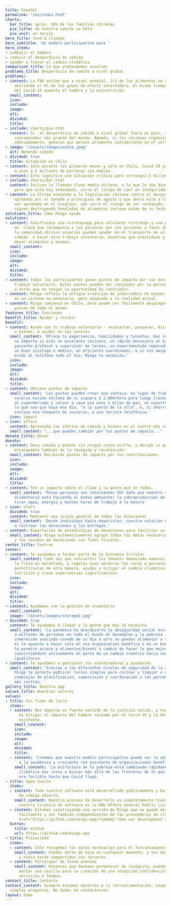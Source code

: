 ```yaml
---
title: Español
permalink: "/es/index.html"
charts:
  bar_title: aprox. 38% de las familias chilenas
  pie_title: de nuestra comida se bota
  pie_unit: un tercio
hero_title: food & climate
hero_subtitle: 'Un modelo participativo para '
hero_items:
- combatir el hambre
- reducir el desperdicio de comida
- ayudar a frenar el cambio climático
comparison_title: Lo que pretendemos resolver
problems_title: Desperdicio de comida a nivel global
problems:
- content: La FAO estima que a nivel mundial, 1/3 de los alimentos se desperdician,
    emitiendo el 6% de los gases de efecto invernadero. Al mismo tiempo, la epidemia
    del Covid-19 aumenta el hambre y la malnutrición.
  small_content: 
  icon: 
  include: 
  image: 
  alt: 
  divided: 
  title: 
- include: charts/pie.html
  content: Si  el desperdicio de comida a nivel global fuera un país, sería el tercer
    contaminador más grande del mundo. Además, si los residuos orgánicos no son compostados
    adecuadamente, generan gas metano altamente contaminante en el vertedero.
- image: "/assets/images/waste.jpeg"
  alt: Botando comida
- divided: true
  title: Situación en Chile
- content: Sólo durante los primeros meses y sólo en Chile, Covid-19 ya ha dejado
    a unas 2,5 millones de personas sin empleo.
- content: Esto significa una situación crítica para <strong>2.5 millones de familias</strong>.
- include: charts/bar.html
  content: Incluso la llamada clase media chilena, a la que le iba bien "en papel"
    pero que está muy endeudada, corre el riesgo de caer en inseguridad alimentaria.
- content: La última enmienda a la legislación chilena contra el desperdicio de alimentos,
    aprobada por el Senado a principios de agosto y que ahora está a la espera de
    ser aprobada en el Congreso, aún corre el riesgo de ser rechazada, y los supermercados
    siguen destruyendo toneladas de alimentos incluso antes de su fecha de caducidad.
solutions_title: Cómo Minga ayuda
solutions:
- content: Construimos una <strong>app para celulares </strong> y una plataforma gratuita
    en  cloud que recompensa a las personas por sus acciones a favor del clima y de
    la comunidad.<br>Los usuarios pueden ayudar en el transporte de alimentos, preparar
    comida  o hacer otro trabajo voluntario, mientras que individuos y empresas pueden
    donar alimentos y bienes.
  small_content: 
  icon: 
  include: 
  image: 
  alt: 
  divided: 
  title: 
- content: Todos los participantes ganan puntos de impacto por sus donaciones y su
    trabajo voluntario. Estos puntos pueden ser canjeados por la persona, o donados
    a otros que no tengan la oportunidad de contribuir.
- content: Minga refleja la antigua tradición de intercambio de bienes y servicios
    en un sistema no monetario, pero adaptado a la realidad actual.
- content: Minga comienza en Chile, pero puede ser fácilmente desplegada en otros
    países de todo el mundo.
features_title: Funciones
benefit_title: Ayudar y recibir
benefit:
- content: Ayuda con tu trabajo voluntario - recolectar, preparar, distribuir alimentos
    o bienes, o ayudar en los centros
  small_content: 'Ofrece tu experiencia, habilidades y talentos. Haz lo que te gusta:
    no importa si eres un excelente cocinero, un rápido mensajero en bicicleta, un
    paciente profesor y supervisor de tareas, un experimentado reparador de bicicletas,
    un buen sicólogo o médico, un eficiente coordinador, o si tus amigos dicen que
    estás al teléfono todo el día: Minga te necesita.'
  icon: 
  include: 
  image: 
  alt: 
  divided: 
  title: 
- content: Obtiene puntos de impacto
  small_content: 'Los puntos pueden crear una ventaja: en lugar de trabajar por el
    salario mínimo chileno de ni siquera $ 2.000/hora para luego llevar el dinero
    al supermercado y volver a casa con unos 2 kilos de pan, en nuestro modelo obtendrías
    lo que sea que haya ese día, "a la suerte de la olla", o, si ahorras tus puntos,
    incluso esa chaqueta de invierno, o una tarjeta telefónica.'
  icon: impact
- icon: offers
  content: Aprovecha las ofertas de comida y bienes en el centro más cercano a ti
  small_content: "...que puedes cambiar por tus puntos de impacto..."
donate_title: Donar
donate:
- content: Dona comida y bienes sin ningún costo oculto, y decide si quieres que nos
    encarguemos también de la recogida y recolección.
  small_content: Recibirás puntos de impacto por tus contribuciones.
  icon: 
  include: 
  image: 
  alt: 
  divided: 
  title: 
- content: Ten un impacto sobre el clima y la gente que te rodea.
  small_content: 'Pocas personas son conscientes del daño que nuestro actual sistema
    alimentario está haciendo al medio ambiente: la sobreproducción de alimentos significa
    tirar agua, energía y muchas horas de trabajo a la basura'
- icon: chart
  divided: true
  content: Mantener una visión general de todas las donaciones
  small_content: 'Desde individuos hasta mayoristas: nuestra solución escalable ayuda
    a rastrear las donaciones y las entregas.'
- content: Exportación de estadísticas de donaciones para facilitar su uso en la contabilidad
  small_content: Minga automáticamente agrupa todos los datos necesarios para la contabilidad
    y los recibos de donaciones con fines fiscales.
center_title: Centros
center:
- content: Te ayudamos a formar parte de la Economía Circular
  small_content: Cada vez que conviertes los tomates demasiado maduros en salsa, o
    la fruta en mermelada, o regalas esas verduras tan caras a personas que no podrían
    permitírselas de otra manera, ayudas a mitigar el cambio climático, mejoras la
    nutrición y creas experiencias significativas.
  icon: 
  include: 
  image: 
  alt: 
  divided: 
  title: 
- content: Ayudamos con la gestión de inventario
  small_content: 
  image: "/assets/images/storage2.jpg"
- divided: true
  content: Te ayudamos a llegar a la gente que más lo necesita
  small_content: 'La pandemia ha descubierto la desigualdad social existente y empuja
    a millones de personas en todo el mundo al desempleo y la pobreza... hay una vergüenza
    inmerecida asociada cuando de un día a otro no puedes alimentar a tus hijos. Minga
    es lo opuesto a hacer cola en una organización benéfica o en un banco de alimentos:
    te permite acceso a alimentos/bienes a cambio de hacer lo que mejor sabes hacer,
    convirtiéndote activamente en parte de un cambio creativo hacia una sociedad más
    igualitaria. '
- content: Te ayudamos a gestionar tus coordinadores y ayudantes
  small_content: 'Gracias a los diferentes niveles de seguridad de la administración,
    Minga te permite publicar turnos simples para cocinar y limpiar o asignar tareas
    complejas de planificación, supervisión y coordinación a las personas en las que
    más confías. '
gallery_title: Nuestra app
values_title: Nuestros valores
values:
- title: Sin fines de lucro
  items:
  - content: Nos impulsa un fuerte sentido de la justicia social, y nuestro deseo
      es mitigar el impacto del hambre causado por el Covid-19 y la desigualdad social
      existente.
    small_content: 
    icon: 
    include: 
    image: 
    alt: 
    divided: 
    title: 
  - content: 'Creemos que nuestro modelo participativo puede ser la adición perfecta
      a la asombrosa y creciente red existente de organizaciones benéficas. '
    small_content: 'La estructura de la pobreza está cambiando rápidamente, y el cambio
      climático nos insta a buscar más allá de las fronteras de lo que creíamos que
      era factible hasta que Covid llegó. '
- title: Open Source
  items:
  - content: Todo nuestro software está desarrollado públicamente y bajo una licencia
      de código abierto.
    small_content: Nuestro proceso de desarrollo es completamente transparente, y
      nuestra licencia de software es la GNU Affero General Public License v3.
  - content: Estamos construyendo una versión de Minga que se puede desplegar más
      fácilmente y ser también independientes de los proveedores de clouds.<br><a
      href="https://github.com/minga-app/roadmap">See our development roadmap</a>.
  button:
    title: Github
    url: https://github.com/minga-app
- title: Privacidad
  items:
  - content: Sólo recogemos los datos necesarios para el funcionamiento del servicio.
    small_content: Puedes darte de baja en cualquier momento, y tus datos serán eliminados
      y nunca serán compartidos con terceros.
  - content: Participar de forma anónima
    small_content: Donantes que deseeen permanecer de incógnito, pueden simplemente
      marcar una casilla para la creación de una recepción confidencial de los bienes,
      servicios o fondos.
contact_title: Contacto
contact_content: Siempre estamos abiertos a la retroalimentación, cooperaciones o
  simples preguntas. No dudes en contactarnos.
layout: home
---
```


